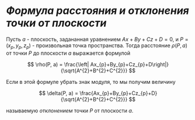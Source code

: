 # _Формула расстояния и отклонения точки от плоскости_

Пусть $a$ - плоскость, задананная уравнением  $Ax + By + Cz + D = 0$, и $P = (x_p , y_p , z_p)$ - произвольная точка пространства. Тогда расстояние $\rho(P, a)$ от точки $P$ до плоскости $a$ выражается формулой

$$
\rho(P, a) = \frac{\left| Ax_{p}+By_{p}+Cz_{p}+D\right|}{\sqrt{A^{2}+B^{2}+C^{2}}}
$$

Если в этой формуле убрать знак модуля, то мы получим величину

$$
\delta(P, a) = \frac{Ax_{p}+By_{p}+Cz_{p}+D}{\sqrt{A^{2}+B^{2}+C^{2}}}
$$

называемую *отклонением* точки $P$ от плоскости $a$.

